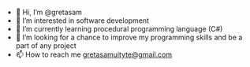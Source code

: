 - 👋 Hi, I’m @gretasam
- 👀 I’m interested in software development
- 🌱 I’m currently learning procedural programming language (C#)
- 💞️ I’m looking for a chance to improve my programming skills and be a part of any project
- 📫 How to reach me gretasamuityte@gmail.com

<!---
gretasam/gretasam is a ✨ special ✨ repository because its `README.md` (this file) appears on your GitHub profile.
You can click the Preview link to take a look at your changes.
--->
